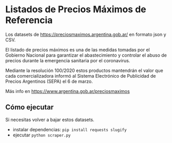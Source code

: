 # Listados de Precios Máximos de Referencia

Los datasets de https://preciosmaximos.argentina.gob.ar/ en formato json y CSV. 


El listado de precios máximos es una de las medidas tomadas por el Gobierno Nacional para garantizar el abastecimiento y controlar el abuso de precios durante la emergencia sanitaria por el coronavirus.

Mediante la resolución 100/2020 estos productos mantendrán el valor que cada comercializadora informó al Sistema Electrónico de Publicidad de Precios Argentinos (SEPA) el 6 de marzo.

Más info en https://www.argentina.gob.ar/preciosmaximos


## Cómo ejecutar

Si necesitas volver a bajar estos datasets. 

- instalar dependencias: `pip install requests slugify`
- ejecutar `python scraper.py`

